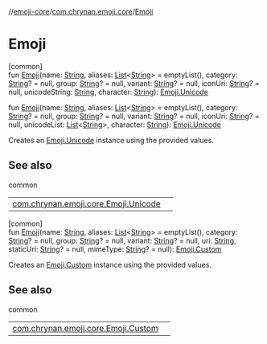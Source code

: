 //[emoji-core](../../index.md)/[com.chrynan.emoji.core](index.md)/[Emoji](-emoji.md)

# Emoji

[common]\
fun [Emoji](-emoji.md)(name: [String](https://kotlinlang.org/api/latest/jvm/stdlib/kotlin/-string/index.html), aliases: [List](https://kotlinlang.org/api/latest/jvm/stdlib/kotlin.collections/-list/index.html)&lt;[String](https://kotlinlang.org/api/latest/jvm/stdlib/kotlin/-string/index.html)&gt; = emptyList(), category: [String](https://kotlinlang.org/api/latest/jvm/stdlib/kotlin/-string/index.html)? = null, group: [String](https://kotlinlang.org/api/latest/jvm/stdlib/kotlin/-string/index.html)? = null, variant: [String](https://kotlinlang.org/api/latest/jvm/stdlib/kotlin/-string/index.html)? = null, iconUri: [String](https://kotlinlang.org/api/latest/jvm/stdlib/kotlin/-string/index.html)? = null, unicodeString: [String](https://kotlinlang.org/api/latest/jvm/stdlib/kotlin/-string/index.html), character: [String](https://kotlinlang.org/api/latest/jvm/stdlib/kotlin/-string/index.html)): [Emoji.Unicode](-emoji/-unicode/index.md)

fun [Emoji](-emoji.md)(name: [String](https://kotlinlang.org/api/latest/jvm/stdlib/kotlin/-string/index.html), aliases: [List](https://kotlinlang.org/api/latest/jvm/stdlib/kotlin.collections/-list/index.html)&lt;[String](https://kotlinlang.org/api/latest/jvm/stdlib/kotlin/-string/index.html)&gt; = emptyList(), category: [String](https://kotlinlang.org/api/latest/jvm/stdlib/kotlin/-string/index.html)? = null, group: [String](https://kotlinlang.org/api/latest/jvm/stdlib/kotlin/-string/index.html)? = null, variant: [String](https://kotlinlang.org/api/latest/jvm/stdlib/kotlin/-string/index.html)? = null, iconUri: [String](https://kotlinlang.org/api/latest/jvm/stdlib/kotlin/-string/index.html)? = null, unicodeList: [List](https://kotlinlang.org/api/latest/jvm/stdlib/kotlin.collections/-list/index.html)&lt;[String](https://kotlinlang.org/api/latest/jvm/stdlib/kotlin/-string/index.html)&gt;, character: [String](https://kotlinlang.org/api/latest/jvm/stdlib/kotlin/-string/index.html)): [Emoji.Unicode](-emoji/-unicode/index.md)

Creates an [Emoji.Unicode](-emoji/-unicode/index.md) instance using the provided values.

## See also

common

| | |
|---|---|
| [com.chrynan.emoji.core.Emoji.Unicode](-emoji/-unicode/index.md) |  |

[common]\
fun [Emoji](-emoji.md)(name: [String](https://kotlinlang.org/api/latest/jvm/stdlib/kotlin/-string/index.html), aliases: [List](https://kotlinlang.org/api/latest/jvm/stdlib/kotlin.collections/-list/index.html)&lt;[String](https://kotlinlang.org/api/latest/jvm/stdlib/kotlin/-string/index.html)&gt; = emptyList(), category: [String](https://kotlinlang.org/api/latest/jvm/stdlib/kotlin/-string/index.html)? = null, group: [String](https://kotlinlang.org/api/latest/jvm/stdlib/kotlin/-string/index.html)? = null, variant: [String](https://kotlinlang.org/api/latest/jvm/stdlib/kotlin/-string/index.html)? = null, uri: [String](https://kotlinlang.org/api/latest/jvm/stdlib/kotlin/-string/index.html), staticUri: [String](https://kotlinlang.org/api/latest/jvm/stdlib/kotlin/-string/index.html)? = null, mimeType: [String](https://kotlinlang.org/api/latest/jvm/stdlib/kotlin/-string/index.html)? = null): [Emoji.Custom](-emoji/-custom/index.md)

Creates an [Emoji.Custom](-emoji/-custom/index.md) instance using the provided values.

## See also

common

| | |
|---|---|
| [com.chrynan.emoji.core.Emoji.Custom](-emoji/-custom/index.md) |  |
